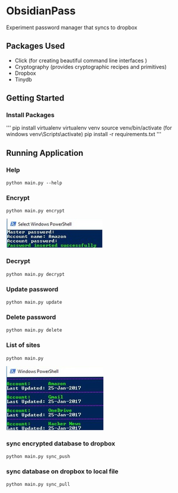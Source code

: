 # ObsidianPass

Experiment password manager that syncs to dropbox

## Packages Used

* Click (for creating beautiful command line interfaces )
* Cryptography (provides cryptographic recipes and primitives)
* Dropbox
* Tinydb


## Getting Started

### Install Packages

'''
pip install virtualenv
virtualenv venv
source venv/bin/activate (for windows venv\Scripts\activate)
pip install -r requirements.txt
'''


## Running Application

### Help
```
python main.py --help
```
### Encrypt

```
python main.py encrypt
```
![link to image](https://github.com/ObsidianRock/ObsidianPass/blob/master/img/encrypt_2.jpg  "Encrypting demo")


### Decrypt

```
python main.py decrypt
```

### Update password

```
python main.py update
```

### Delete password

```
python main.py delete
```

### List of sites

```
python main.py
```
![link to image](https://github.com/ObsidianRock/ObsidianPass/blob/master/img/sites_2.jpg  "show list of sites")

### sync encrypted database to dropbox

```
python main.py sync_push
```

### sync database on dropbox to local file

```
python main.py sync_pull
```